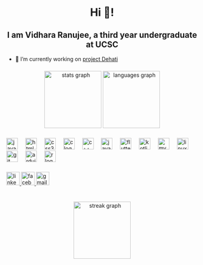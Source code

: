 

<h1 align="center">Hi 👋!</h1>
<h2 align="center">I am Vidhara Ranujee, a third year undergraduate at UCSC</h2>

- 🔭 I’m currently working on [project Dehati](https://github.com/orgs/Dehati-1-0)



###

<div align="center">
  <img src="https://github-profile-summary-cards.vercel.app/api/cards/stats?username=Ranujee123&theme=dracula" height="150" alt="stats graph" />
  <img src="https://github-profile-summary-cards.vercel.app/api/cards/repos-per-language?username=Ranujee123&theme=dracula" height="150" alt="languages graph" />
<!--  <img src="https://github-profile-summary-cards.vercel.app/api/cards/most-commit-language?username=Ranujee123&theme=dracula" height="150" alt="most commit languages graph" />-->
</div>





<!-- <div align="center">
  <img src="https://github-profile-summary-cards.vercel.app/api/cards/profile-details?username=Ranujee123&theme=dracula" height="150" alt="stats graph" />
  <img src="https://github-profile-summary-cards.vercel.app/api/cards/most-commit-language?username=Ranujee123&theme=dracula" height="150" alt="languages graph" />
</div>


###-->

<!--<div align="center">
  <img src="https://github-readme-stats.vercel.app/api?username=Ranujee123&show_icons=true&count_private=true&theme=dracula&hide_border=false" height="150" alt="stats graph" />
  <img src="https://github-readme-stats.vercel.app/api/top-langs?username=Ranujee123&layout=compact&theme=dracula&hide_border=false" height="150" alt="languages graph" />
</div>-->


<!--<div align="center">
  <img src="https://github-readme-stats.vercel.app/api?username=Ranujee123&hide_title=false&hide_rank=false&show_icons=true&include_all_commits=true&count_private=true&disable_animations=false&theme=dracula&locale=en&hide_border=false" height="150" alt="stats graph"  />
  <img src="https://github-readme-stats.vercel.app/api/top-langs?username=Ranujee123&locale=en&hide_title=false&layout=compact&card_width=320&langs_count=5&theme=dracula&hide_border=false" height="150" alt="languages graph"  />
</div>
-->
###

<div align="left">
  <img src="https://cdn.jsdelivr.net/gh/devicons/devicon/icons/javascript/javascript-original.svg" height="30" alt="javascript logo"  />
  <img width="12" />

  <img src="https://cdn.jsdelivr.net/gh/devicons/devicon/icons/html5/html5-original.svg" height="30" alt="html5 logo"  />
  <img width="12" />
  <img src="https://cdn.jsdelivr.net/gh/devicons/devicon/icons/css3/css3-original.svg" height="30" alt="css3 logo"  />
  <img width="12" />
  
  <img src="https://cdn.jsdelivr.net/gh/devicons/devicon/icons/c/c-original.svg" height="30" alt="c logo"  />
  <img width="12" />
  <img src="https://cdn.jsdelivr.net/gh/devicons/devicon/icons/cplusplus/cplusplus-original.svg" height="30" alt="c++ logo"  />
  <img width="12" />
  <img src="https://cdn.jsdelivr.net/gh/devicons/devicon/icons/java/java-original.svg" height="30" alt="java logo"  />
  <img width="12" />
  <img src="https://cdn.jsdelivr.net/gh/devicons/devicon/icons/flutter/flutter-original.svg" height="30" alt="flutter logo"  />
  <img width="12" />
  <img src="https://cdn.jsdelivr.net/gh/devicons/devicon/icons/kotlin/kotlin-original.svg" height="30" alt="kotlin logo"  />
  <img width="12" />
  <img src="https://cdn.jsdelivr.net/gh/devicons/devicon/icons/mysql/mysql-original.svg" height="30" alt="mysql logo"  />
  <img width="12" />
  <img src="https://cdn.jsdelivr.net/gh/devicons/devicon/icons/linux/linux-original.svg" height="30" alt="linux logo"  />
  <img width="12" />
  <img src="https://cdn.jsdelivr.net/gh/devicons/devicon/icons/git/git-original.svg" height="30" alt="git logo"  />
  <img width="12" />
  <img src="https://cdn.jsdelivr.net/gh/devicons/devicon/icons/arduino/arduino-original.svg" height="30" alt="arduino logo"  />
  <img width="12" />
  <img src="https://cdn.jsdelivr.net/gh/devicons/devicon/icons/r/r-original.svg" height="30" alt="r logo"  />
</div>

###

<div align="left">
  <a href="https://linkedin.com/in/vidhara-ranujee-30b628264" target="_blank">
    <img src="https://img.shields.io/static/v1?message=LinkedIn&logo=linkedin&label=&color=0077B5&logoColor=white&labelColor=&style=for-the-badge" height="35" alt="linkedin logo"  />
  </a>
  <a href="https://facebook.com/vidhara.ranujee" target="_blank">
    <img src="https://img.shields.io/static/v1?message=Facebook&logo=facebook&label=&color=1877F2&logoColor=white&labelColor=&style=for-the-badge" height="35" alt="facebook logo"  />
    <a href="mailto:vidharahallala@gamil.com" target="_blank">
    <img src="https://img.shields.io/static/v1?message=Gmail&logo=gmail&label=&color=D14836&logoColor=white&labelColor=&style=for-the-badge" height="35" alt="gmail logo" />
  </a>

 <!--  </a>
  <a href="vidharahallala@gmail.com" target="_blank">
  <img src="https://img.shields.io/static/v1?message=Gmail&logo=gmail&label=&color=D14836&logoColor=white&labelColor=&style=for-the-badge" height="35" alt="gmail logo"  />-->
</div>

###


<br/>

<!--<div align="center">
  <img src="https://github-readme-streak-stats.herokuapp.com/?user=Ranujee123&theme=dracula&hide_border=false" height="150" alt="streak graph" />
</div>

###-->

<div align="center">
  <img src="https://streak-stats.demolab.com?user=Ranujee123&theme=dracula&hide_border=false" height="150" alt="streak graph" />
</div>
<br/>


